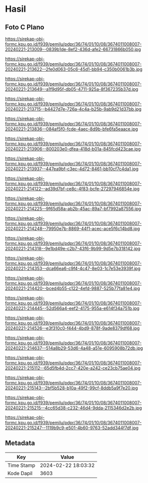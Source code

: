 # Hasil

## Foto C Plano

https://sirekap-obj-formc.kpu.go.id/f939/pemilu/pdpr/36/74/01/10/08/3674011008007-20240221-213009--0839b1de-8ef2-436d-afe2-66731866b050.jpg

https://sirekap-obj-formc.kpu.go.id/f939/pemilu/pdpr/36/74/01/10/08/3674011008007-20240221-213622--2fe0d063-05c6-45d1-bb94-c350b0061b3b.jpg

https://sirekap-obj-formc.kpu.go.id/f939/pemilu/pdpr/36/74/01/10/08/3674011008007-20240221-213649--a1f9d95f-db05-4711-925a-8f367235b37d.jpg

https://sirekap-obj-formc.kpu.go.id/f939/pemilu/pdpr/36/74/01/10/08/3674011008007-20240221-213715--b4427d7e-726a-4c4a-b25b-9ab9d21d37bb.jpg

https://sirekap-obj-formc.kpu.go.id/f939/pemilu/pdpr/36/74/01/10/08/3674011008007-20240221-213836--084af5f0-fcde-4aec-8d9b-bfe6fa5eaace.jpg

https://sirekap-obj-formc.kpu.go.id/f939/pemilu/pdpr/36/74/01/10/08/3674011008007-20240221-213906--800203e0-dfea-418d-b01a-845fcd423cae.jpg

https://sirekap-obj-formc.kpu.go.id/f939/pemilu/pdpr/36/74/01/10/08/3674011008007-20240221-213937--447ea9bf-c3ec-4d72-8461-bb10cf7c4da1.jpg

https://sirekap-obj-formc.kpu.go.id/f939/pemilu/pdpr/36/74/01/10/08/3674011008007-20240221-214122--ad39d7bf-ce8c-4f83-bcfe-27297946854e.jpg

https://sirekap-obj-formc.kpu.go.id/f939/pemilu/pdpr/36/74/01/10/08/3674011008007-20240221-214225--9f65d58a-ab2b-45ac-89a7-bf7992a87556.jpg

https://sirekap-obj-formc.kpu.go.id/f939/pemilu/pdpr/36/74/01/10/08/3674011008007-20240221-214248--79950e7b-8869-44f1-acec-ace5f6c14bd8.jpg

https://sirekap-obj-formc.kpu.go.id/f939/pemilu/pdpr/36/74/01/10/08/3674011008007-20240221-214318--9e1bd49e-c2b7-43f6-9b99-9d5e7b318142.jpg

https://sirekap-obj-formc.kpu.go.id/f939/pemilu/pdpr/36/74/01/10/08/3674011008007-20240221-214353--dca66ea6-c9f4-4c47-8e03-1c7e53e3939f.jpg

https://sirekap-obj-formc.kpu.go.id/f939/pemilu/pdpr/36/74/01/10/08/3674011008007-20240221-214420--bced4b55-c122-4efd-9887-525b77fa81e4.jpg

https://sirekap-obj-formc.kpu.go.id/f939/pemilu/pdpr/36/74/01/10/08/3674011008007-20240221-214445--52d566a4-eef2-4175-955a-e614f34a751b.jpg

https://sirekap-obj-formc.kpu.go.id/f939/pemilu/pdpr/36/74/01/10/08/3674011008007-20240221-214526--e3f310c0-f444-4bd9-878f-9ade8379df68.jpg

https://sirekap-obj-formc.kpu.go.id/f939/pemilu/pdpr/36/74/01/10/08/3674011008007-20240221-214637--514a8b29-53d6-4a48-a51e-6095908b72db.jpg

https://sirekap-obj-formc.kpu.go.id/f939/pemilu/pdpr/36/74/01/10/08/3674011008007-20240221-215112--65d5fb4d-2cc7-420e-a242-ce23cb75ae04.jpg

https://sirekap-obj-formc.kpu.go.id/f939/pemilu/pdpr/36/74/01/10/08/3674011008007-20240221-215143--2bf5b528-b10a-49f2-99cf-8ddb5a9f7e20.jpg

https://sirekap-obj-formc.kpu.go.id/f939/pemilu/pdpr/36/74/01/10/08/3674011008007-20240221-215215--4cc65d38-c232-46d4-9dda-2115346d2e2b.jpg

https://sirekap-obj-formc.kpu.go.id/f939/pemilu/pdpr/36/74/01/10/08/3674011008007-20240221-215247--1119b9c9-e501-4b60-9763-52add344f7df.jpg


## Metadata

| Key        | Value               |
| ---------- | ------------------- |
| Time Stamp | 2024-02-22 18:03:32 |
| Kode Dapil | 3603                |



